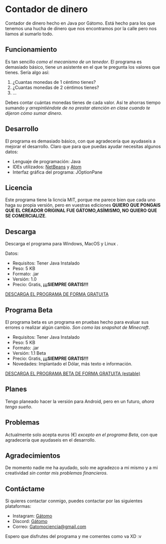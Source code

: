 # Contador de dinero
 Contador de dinero hecho en Java por Gátomo. Está hecho para los que tenemos una hucha de dinero que nos encontramos por la calle pero nos liamos al sumarlo todo.
## Funcionamiento
Es tan sencillo *como el mecanismo de un tenedor*. El programa es demasiado básico, tiene un asistente en el que te pregunta los valores que tienes. Sería algo así:

 1. ¿Cuantas monedas de 1 céntimo tienes?
 2. ¿Cuantas monedas de 2 céntimos tienes?
 3. ...

Debes contar cuántas monedas tienes de cada valor. Así te ahorras tiempo sumando *y arrepintiéndote de no prestar atención en clase cuando te dijeron cómo sumar dinero*.

## Desarrollo
El programa es demasiado básico, con que agradecería que ayudaseis a mejorar el desarrollo. Claro que para que puedas ayudar necesitas algunos datos: 
- Lenguaje de programación: Java
- IDEs utilizados: [NetBeans](https://netbeans.org/) y [Atom](https://atom.io)
- Interfaz gráfica del programa: JOptionPane

## Licencia
Este programa tiene la licncia MIT, porque me parece bien que cada uno haga su propia versión, pero en vuestras ediciones **QUIERO QUE PONGAIS QUE EL CREADOR ORIGINAL FUE GÁTOMO,ASÍMISMO, NO QUIERO QUE SE COMERCIALIZE**.

## Descarga
Descarga el programa para Windows, MacOS y Linux .

Datos:
 - Requisitos: Tener Java Instalado
 - Peso: 5 KB
 - Formato: .jar
 - Versión: 1.0
 - Precio: Gratis, **¡¡¡SIEMPRE GRATIS!!!**

[DESCARGA EL PROGRAMA DE FORMA GRATUITA](https://github.com/gatomo-oficial/Contador-de-dinero/releases/download/V.1.0/Contador_de_dinero.jar)

## Programa Beta
El programa beta es un programa en pruebas hecho para evaluar sus errores o realizar algún cambio. *Son como las snapshot de Minecraft*.

 - Requisitos: Tener Java Instalado
 - Peso: 5 KB
 - Formato: .jar
 - Versión: 1.1 Beta
 - Precio: Gratis, **¡¡¡SIEMPRE GRATIS!!!**
 - Novedades: Implantado el Dólar, más texto e información.
 
 [DESCARGA EL PROGRAMA BETA DE FORMA GRATUITA (estable)](https://github.com/gatomo-oficial/Contador-de-dinero/releases/download/V.1.1_beta/Contador_de_dinero.jar)

## Planes
Tengo planeado hacer la versión para Android, pero en un futuro, *ahora tengo sueño*.

## Problemas
Actualmente solo acepta euros (€) *excepto en el programa Beta*, con que agradecería que ayudaseis en el desarrollo.

## Agradecimientos
De momento nadie me ha ayudado, solo me agradezco a mi mismo y a mi creatividad *sin contar mis problemas financieros*.

## Contáctame
Si quieres contactar conmigo, puedes contactar por las siguientes plataformas:
- Instagram: [Gátomo](https://www.instagram.com/gatomo_oficial/) 
- Discord: [Gátomo](https://discord.gg/Pg3eeyN)
- Correo: [Gatomociencia@gmail.com](Gatomociencia@gmail.com)


Espero que disfrutes del programa y me comentes como va XD :v
